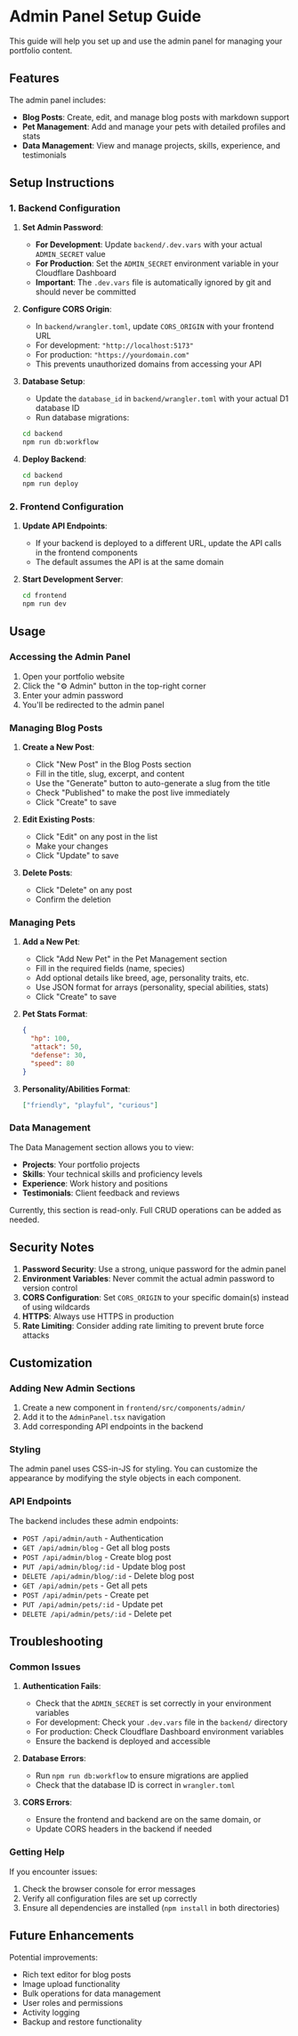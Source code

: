 # Admin Panel Setup Guide

This guide will help you set up and use the admin panel for managing your portfolio content.

## Features

The admin panel includes:
- **Blog Posts**: Create, edit, and manage blog posts with markdown support
- **Pet Management**: Add and manage your pets with detailed profiles and stats
- **Data Management**: View and manage projects, skills, experience, and testimonials

## Setup Instructions

### 1. Backend Configuration

1. **Set Admin Password**:
   - **For Development**: Update `backend/.dev.vars` with your actual `ADMIN_SECRET` value
   - **For Production**: Set the `ADMIN_SECRET` environment variable in your Cloudflare Dashboard
   - **Important**: The `.dev.vars` file is automatically ignored by git and should never be committed

2. **Configure CORS Origin**:
   - In `backend/wrangler.toml`, update `CORS_ORIGIN` with your frontend URL
   - For development: `"http://localhost:5173"`
   - For production: `"https://yourdomain.com"`
   - This prevents unauthorized domains from accessing your API

2. **Database Setup**:
   - Update the `database_id` in `backend/wrangler.toml` with your actual D1 database ID
   - Run database migrations:
   ```bash
   cd backend
   npm run db:workflow
   ```

3. **Deploy Backend**:
   ```bash
   cd backend
   npm run deploy
   ```

### 2. Frontend Configuration

1. **Update API Endpoints**:
   - If your backend is deployed to a different URL, update the API calls in the frontend components
   - The default assumes the API is at the same domain

2. **Start Development Server**:
   ```bash
   cd frontend
   npm run dev
   ```

## Usage

### Accessing the Admin Panel

1. Open your portfolio website
2. Click the "⚙️ Admin" button in the top-right corner
3. Enter your admin password
4. You'll be redirected to the admin panel

### Managing Blog Posts

1. **Create a New Post**:
   - Click "New Post" in the Blog Posts section
   - Fill in the title, slug, excerpt, and content
   - Use the "Generate" button to auto-generate a slug from the title
   - Check "Published" to make the post live immediately
   - Click "Create" to save

2. **Edit Existing Posts**:
   - Click "Edit" on any post in the list
   - Make your changes
   - Click "Update" to save

3. **Delete Posts**:
   - Click "Delete" on any post
   - Confirm the deletion

### Managing Pets

1. **Add a New Pet**:
   - Click "Add New Pet" in the Pet Management section
   - Fill in the required fields (name, species)
   - Add optional details like breed, age, personality traits, etc.
   - Use JSON format for arrays (personality, special abilities, stats)
   - Click "Create" to save

2. **Pet Stats Format**:
   ```json
   {
     "hp": 100,
     "attack": 50,
     "defense": 30,
     "speed": 80
   }
   ```

3. **Personality/Abilities Format**:
   ```json
   ["friendly", "playful", "curious"]
   ```

### Data Management

The Data Management section allows you to view:
- **Projects**: Your portfolio projects
- **Skills**: Your technical skills and proficiency levels
- **Experience**: Work history and positions
- **Testimonials**: Client feedback and reviews

Currently, this section is read-only. Full CRUD operations can be added as needed.

## Security Notes

1. **Password Security**: Use a strong, unique password for the admin panel
2. **Environment Variables**: Never commit the actual admin password to version control
3. **CORS Configuration**: Set `CORS_ORIGIN` to your specific domain(s) instead of using wildcards
4. **HTTPS**: Always use HTTPS in production
5. **Rate Limiting**: Consider adding rate limiting to prevent brute force attacks

## Customization

### Adding New Admin Sections

1. Create a new component in `frontend/src/components/admin/`
2. Add it to the `AdminPanel.tsx` navigation
3. Add corresponding API endpoints in the backend

### Styling

The admin panel uses CSS-in-JS for styling. You can customize the appearance by modifying the style objects in each component.

### API Endpoints

The backend includes these admin endpoints:
- `POST /api/admin/auth` - Authentication
- `GET /api/admin/blog` - Get all blog posts
- `POST /api/admin/blog` - Create blog post
- `PUT /api/admin/blog/:id` - Update blog post
- `DELETE /api/admin/blog/:id` - Delete blog post
- `GET /api/admin/pets` - Get all pets
- `POST /api/admin/pets` - Create pet
- `PUT /api/admin/pets/:id` - Update pet
- `DELETE /api/admin/pets/:id` - Delete pet

## Troubleshooting

### Common Issues

1. **Authentication Fails**:
   - Check that the `ADMIN_SECRET` is set correctly in your environment variables
   - For development: Check your `.dev.vars` file in the `backend/` directory
   - For production: Check Cloudflare Dashboard environment variables
   - Ensure the backend is deployed and accessible

2. **Database Errors**:
   - Run `npm run db:workflow` to ensure migrations are applied
   - Check that the database ID is correct in `wrangler.toml`

3. **CORS Errors**:
   - Ensure the frontend and backend are on the same domain, or
   - Update CORS headers in the backend if needed

### Getting Help

If you encounter issues:
1. Check the browser console for error messages
2. Verify all configuration files are set up correctly
3. Ensure all dependencies are installed (`npm install` in both directories)

## Future Enhancements

Potential improvements:
- Rich text editor for blog posts
- Image upload functionality
- Bulk operations for data management
- User roles and permissions
- Activity logging
- Backup and restore functionality 